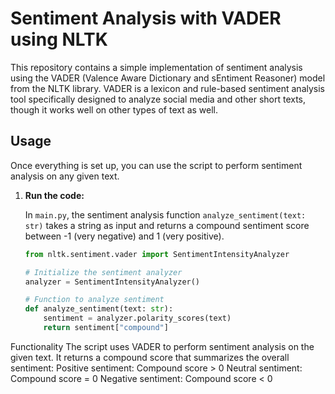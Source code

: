 # Sentiment Analysis with VADER using NLTK

This repository contains a simple implementation of sentiment analysis using the VADER (Valence Aware Dictionary and sEntiment Reasoner) model from the NLTK library. VADER is a lexicon and rule-based sentiment analysis tool specifically designed to analyze social media and other short texts, though it works well on other types of text as well.

## Usage

Once everything is set up, you can use the script to perform sentiment analysis on any given text.

1. **Run the code:**

   In `main.py`, the sentiment analysis function `analyze_sentiment(text: str)` takes a string as input and returns a compound sentiment score between -1 (very negative) and 1 (very positive).

   ```python
   from nltk.sentiment.vader import SentimentIntensityAnalyzer

   # Initialize the sentiment analyzer
   analyzer = SentimentIntensityAnalyzer()

   # Function to analyze sentiment
   def analyze_sentiment(text: str):
       sentiment = analyzer.polarity_scores(text)
       return sentiment["compound"]

Functionality
The script uses VADER to perform sentiment analysis on the given text.
It returns a compound score that summarizes the overall sentiment:
Positive sentiment: Compound score > 0
Neutral sentiment: Compound score = 0
Negative sentiment: Compound score < 0


   
